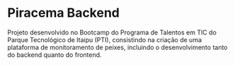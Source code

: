 # Piracema Backend

Projeto desenvolvido no Bootcamp do Programa de Talentos em TIC do Parque Tecnológico de Itaipu (PTI), consistindo na criação de uma plataforma de monitoramento de peixes, incluindo o desenvolvimento tanto do backend quanto do frontend.
